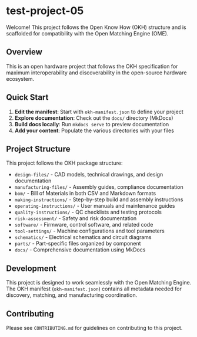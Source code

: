 # test-project-05

Welcome! This project follows the Open Know How (OKH) structure and is
scaffolded for compatibility with the Open Matching Engine (OME).

## Overview

This is an open hardware project that follows the OKH specification for
maximum interoperability and discoverability in the open-source hardware
ecosystem.

## Quick Start

1. **Edit the manifest**: Start with `okh-manifest.json` to define your project
2. **Explore documentation**: Check out the `docs/` directory (MkDocs)
3. **Build docs locally**: Run `mkdocs serve` to preview documentation
4. **Add your content**: Populate the various directories with your files

## Project Structure

This project follows the OKH package structure:

- `design-files/` - CAD models, technical drawings, and design documentation
- `manufacturing-files/` - Assembly guides, compliance documentation
- `bom/` - Bill of Materials in both CSV and Markdown formats
- `making-instructions/` - Step-by-step build and assembly instructions
- `operating-instructions/` - User manuals and maintenance guides
- `quality-instructions/` - QC checklists and testing protocols
- `risk-assessment/` - Safety and risk documentation
- `software/` - Firmware, control software, and related code
- `tool-settings/` - Machine configurations and tool parameters
- `schematics/` - Electrical schematics and circuit diagrams
- `parts/` - Part-specific files organized by component
- `docs/` - Comprehensive documentation using MkDocs

## Development

This project is designed to work seamlessly with the Open Matching Engine.
The OKH manifest (`okh-manifest.json`) contains all metadata needed for
discovery, matching, and manufacturing coordination.

## Contributing

Please see `CONTRIBUTING.md` for guidelines on contributing to this project.
